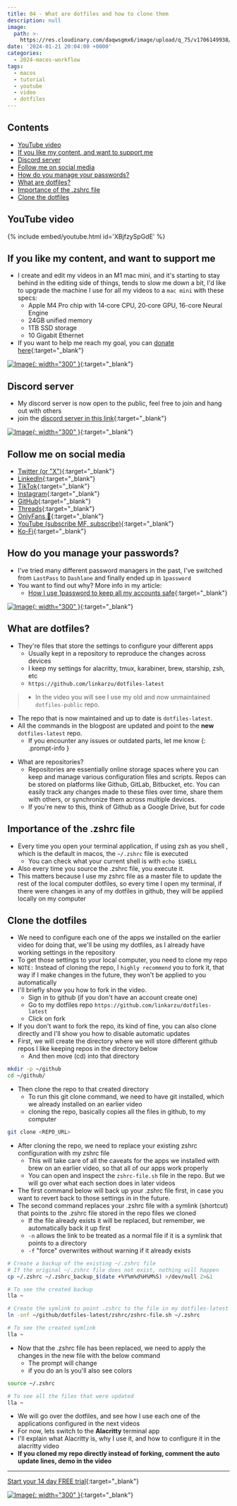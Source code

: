 ```yaml
---
title: 04 - What are dotfiles and how to clone them
description: null
image:
  path: >-
    https://res.cloudinary.com/daqwsgmx6/image/upload/q_75/v1706149938/youtube/2024-macos-workflow/04-dotfiles.avif
date: '2024-01-21 20:04:00 +0000'
categories:
  - 2024-macos-workflow
tags:
  - macos
  - tutorial
  - youtube
  - video
  - dotfiles
---
```

## Contents

<!-- toc -->

- [YouTube video](#youtube-video)
- [If you like my content, and want to support me](#if-you-like-my-content-and-want-to-support-me)
- [Discord server](#discord-server)
- [Follow me on social media](#follow-me-on-social-media)
- [How do you manage your passwords?](#how-do-you-manage-your-passwords)
- [What are dotfiles?](#what-are-dotfiles)
- [Importance of the .zshrc file](#importance-of-the-zshrc-file)
- [Clone the dotfiles](#clone-the-dotfiles)

<!-- tocstop -->

## YouTube video

{% include embed/youtube.html id='XBjfzySpGdE' %}

## If you like my content, and want to support me

- I create and edit my videos in an M1 mac mini, and it's starting to stay
  behind in the editing side of things, tends to slow me down a bit, I'd like to
  upgrade the machine I use for all my videos to a `mac mini` with these specs:
  - Apple M4 Pro chip with 14‑core CPU, 20‑core GPU, 16-core Neural Engine
  - 24GB unified memory
  - 1TB SSD storage
  - 10 Gigabit Ethernet
- If you want to help me reach my goal, you can
  [donate here](https://ko-fi.com/linkarzu/goal?g=6){:target="\_blank"}

[![Image](../../assets/img/imgs/250103-ko-fi-donate.avif){: width="300" }](https://ko-fi.com/linkarzu/goal?g=6){:target="\_blank"}

## Discord server

- My discord server is now open to the public, feel free to join and hang out
  with others
- join the
  [discord server in this link](https://discord.gg/NgqMgwwtMH){:target="\_blank"}

[![Image](./../../assets/img/imgs/250210-discord-free.avif){: width="300" }](https://discord.gg/NgqMgwwtMH){:target="\_blank"}

## Follow me on social media

- [Twitter (or "X")](https://x.com/link_arzu){:target="\_blank"}
- [LinkedIn](https://www.linkedin.com/in/christianarzu){:target="\_blank"}
- [TikTok](https://www.tiktok.com/@linkarzu){:target="\_blank"}
- [Instagram](https://www.instagram.com/link_arzu){:target="\_blank"}
- [GitHub](https://github.com/linkarzu){:target="\_blank"}
- [Threads](https://www.threads.net/@link_arzu){:target="\_blank"}
- [OnlyFans 🍆](https://linkarzu.com/assets/img/imgs/250126-whyugae.avif){:target="\_blank"}
- [YouTube (subscribe MF, subscribe)](https://www.youtube.com/@linkarzu){:target="\_blank"}
- [Ko-Fi](https://ko-fi.com/linkarzu/goal?g=6){:target="\_blank"}

## How do you manage your passwords?

- I've tried many different password managers in the past, I've switched from
  `LastPass` to `Dashlane` and finally ended up in `1password`
- You want to find out why? More info in my article:
  - [How I use 1password to keep all my accounts safe](https://linkarzu.com/posts/1password/1password/){:target="\_blank"}

[![Image](../../assets/img/imgs/250124-1password-banner.avif){: width="300" }](https://www.dpbolvw.net/click-101327218-15917064){:target="\_blank"}

## What are dotfiles?

- They're files that store the settings to configure your different apps
  - Usually kept in a repository to reproduce the changes across devices
  - I keep my settings for alacritty, tmux, karabiner, brew, starship, zsh, etc
  - `https://github.com/linkarzu/dotfiles-latest`

<!-- markdownlint-disable -->
<!-- prettier-ignore-start -->
 
<!-- tip=green, info=blue, warning=yellow, danger=red -->
 
>   - In the video you will see I use my old and now unmaintained `dotfiles-public` repo.
  - The repo that is now maintained and up to date is `dotfiles-latest`.
  - All the commands in the blogpost are updated and point to the **new** `dotfiles-latest` repo.
    - If you encounter any issues or outdated parts, let me know
{: .prompt-info }
 
<!-- prettier-ignore-end -->
<!-- markdownlint-restore -->

- What are repositories?
  - Repositories are essentially online storage spaces where you can keep and
    manage various configuration files and scripts. Repos can be stored on
    platforms like Github, GitLab, Bitbucket, etc. You can easily track any
    changes made to these files over time, share them with others, or
    synchronize them across multiple devices.
  - If you're new to this, think of Github as a Google Drive, but for code

## Importance of the .zshrc file

- Every time you open your terminal application, if using zsh as you shell ,
  which is the default in macos, the `~/.zshrc` file is executed
  - You can check what your current shell is with `echo $SHELL`
- Also every time you source the .zshrc file, you execute it.
- This matters because I use my zshrc file as a master file to update the rest
  of the local computer dotfiles, so every time I open my terminal, if there
  were changes in any of my dotfiles in github, they will be applied locally on
  my computer

## Clone the dotfiles

- We need to configure each one of the apps we installed on the earlier video
  for doing that, we'll be using my dotfiles, as I already have working settings
  in the repository
- To get those settings to your local computer, you need to clone my repo
- `NOTE:` Instead of cloning the repo, I `highly recommend` you to fork it, that
  way if I make changes in the future, they won't be applied to you
  automatically
- I'll briefly show you how to fork in the video.
  - Sign in to github (if you don't have an account create one)
  - Go to my dotfiles repo `https://github.com/linkarzu/dotfiles-latest`
  - Click on fork
- If you don't want to fork the repo, its kind of fine, you can also clone
  directly and I'll show you how to disable automatic updates
- First, we will create the directory where we will store different github repos
  I like keeping repos in the directory below
  - And then move (cd) into that directory

```bash
mkdir -p ~/github
cd ~/github/
```

- Then clone the repo to that created directory
  - To run this git clone command, we need to have git installed, which we
    already installed on an earlier video
  - cloning the repo, basically copies all the files in github, to my computer

```bash
git clone <REPO_URL>
```

- After cloning the repo, we need to replace your existing zshrc configuration
  with my zshrc file
  - This will take care of all the caveats for the apps we installed with brew
    on an earlier video, so that all of our apps work properly
  - You can open and inspect the `zshrc-file.sh` file in the repo. But we will
    go over what each section does in later videos
- The first command below will back up your .zshrc file first, in case you want
  to revert back to those settings in in the future.
- The second command replaces your .zshrc file with a symlink (shortcut) that
  points to the .zshrc file stored in the repo files we cloned
  - If the file already exists it will be replaced, but remember, we
    automatically back it up first
  - `-n` allows the link to be treated as a normal file if it is a symlink that
    points to a directory
  - `-f` "force" overwrites without warning if it already exists

```bash
# Create a backup of the existing ~/.zshrc file
# If the original ~/.zshrc file does not exist, nothing will happen
cp ~/.zshrc ~/.zshrc_backup_$(date +%Y%m%d%H%M%S) >/dev/null 2>&1
```

```bash
# To see the created backup
lla ~
```

```bash
# Create the symlink to point .zshrc to the file in my dotfiles-latest repo
ln -snf ~/github/dotfiles-latest/zshrc/zshrc-file.sh ~/.zshrc
```

```bash
# To see the created symlink
lla ~
```

- Now that the .zshrc file has been replaced, we need to apply the changes in
  the new file with the below command
  - The prompt will change
  - if you do an ls you'll also see colors

```bash
source ~/.zshrc
```

```bash
# To see all the files that were updated
lla ~
```

- We will go over the dotfiles, and see how I use each one of the applications
  configured in the next videos
- For now, lets switch to the **Alacritty** terminal app
- I'll explain what Alacritty is, why I use it, and how to configure it in the
  alacritty video
- **If you cloned my repo directly instead of forking, comment the auto update
  lines, demo in the video**

---

[Start your 14 day FREE trial](https://www.dpbolvw.net/click-101327218-15917064){:target="\_blank"}

[![Image](../../assets/img/imgs/250124-1password-banner-bottom.avif){: width="300" }](https://www.dpbolvw.net/click-101327218-15917064){:target="\_blank"}

